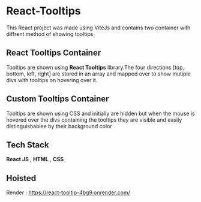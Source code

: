 # React-Tooltips
This React project was made using ViteJs and contains two container with diffrent method of showing tooltips

## React Tooltips Container
Tooltips are shown using **React Tooltips** library.The four directions [top, bottom, left, right] are stored in an array and mapped over to show mutiple divs with tooltips on hovering over it.

## Custom Tooltips Container
Tooltips are shown using CSS and initially are hidden but when the mouse is hovered over the divs containing the tooltips they are visible and easily distinguishablee by their background color

## Tech Stack
**React JS** , **HTML** , **CSS**

## Hoisted
Render : https://react-tooltip-4bg9.onrender.com/
